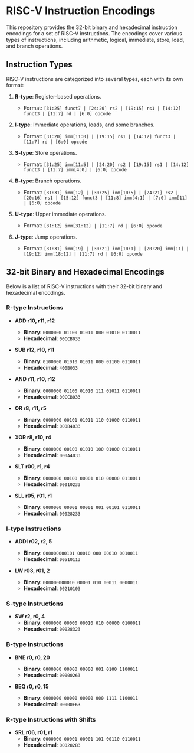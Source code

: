 # RISC-V Instruction Encodings

This repository provides the 32-bit binary and hexadecimal instruction encodings for a set of RISC-V instructions. The encodings cover various types of instructions, including arithmetic, logical, immediate, store, load, and branch operations.

## Instruction Types

RISC-V instructions are categorized into several types, each with its own format:

1. **R-type**: Register-based operations.
   - Format: `[31:25] funct7 | [24:20] rs2 | [19:15] rs1 | [14:12] funct3 | [11:7] rd | [6:0] opcode`

2. **I-type**: Immediate operations, loads, and some branches.
   - Format: `[31:20] imm[11:0] | [19:15] rs1 | [14:12] funct3 | [11:7] rd | [6:0] opcode`

3. **S-type**: Store operations.
   - Format: `[31:25] imm[11:5] | [24:20] rs2 | [19:15] rs1 | [14:12] funct3 | [11:7] imm[4:0] | [6:0] opcode`

4. **B-type**: Branch operations.
   - Format: `[31:31] imm[12] | [30:25] imm[10:5] | [24:21] rs2 | [20:16] rs1 | [15:12] funct3 | [11:8] imm[4:1] | [7:0] imm[11] | [6:0] opcode`

5. **U-type**: Upper immediate operations.
   - Format: `[31:12] imm[31:12] | [11:7] rd | [6:0] opcode`

6. **J-type**: Jump operations.
   - Format: `[31:31] imm[19] | [30:21] imm[10:1] | [20:20] imm[11] | [19:12] imm[18:12] | [11:7] rd | [6:0] opcode`

## 32-bit Binary and Hexadecimal Encodings

Below is a list of RISC-V instructions with their 32-bit binary and hexadecimal encodings.

### R-type Instructions
- **ADD r10, r11, r12**
  - **Binary**: `0000000 01100 01011 000 01010 0110011`
  - **Hexadecimal**: `00CCB033`

- **SUB r12, r10, r11**
  - **Binary**: `0100000 01010 01011 000 01100 0110011`
  - **Hexadecimal**: `400B033`

- **AND r11, r10, r12**
  - **Binary**: `0000000 01100 01010 111 01011 0110011`
  - **Hexadecimal**: `00CCB033`

- **OR r8, r11, r5**
  - **Binary**: `0000000 00101 01011 110 01000 0110011`
  - **Hexadecimal**: `000B4033`

- **XOR r8, r10, r4**
  - **Binary**: `0000000 00100 01010 100 01000 0110011`
  - **Hexadecimal**: `000A4033`

- **SLT r00, r1, r4**
  - **Binary**: `0000000 00100 00001 010 00000 0110011`
  - **Hexadecimal**: `00010233`

- **SLL r05, r01, r1**
  - **Binary**: `0000000 00001 00001 001 00101 0110011`
  - **Hexadecimal**: `00028233`

### I-type Instructions
- **ADDI r02, r2, 5**
  - **Binary**: `000000000101 00010 000 00010 0010011`
  - **Hexadecimal**: `00510113`

- **LW r03, r01, 2**
  - **Binary**: `000000000010 00001 010 00011 0000011`
  - **Hexadecimal**: `00210103`

### S-type Instructions
- **SW r2, r0, 4**
  - **Binary**: `0000000 00000 00010 010 00000 0100011`
  - **Hexadecimal**: `00028323`

### B-type Instructions
- **BNE r0, r0, 20**
  - **Binary**: `0000000 00000 00000 001 0100 1100011`
  - **Hexadecimal**: `00000263`

- **BEQ r0, r0, 15**
  - **Binary**: `0000000 00000 00000 000 1111 1100011`
  - **Hexadecimal**: `00000E63`

### R-type Instructions with Shifts
- **SRL r06, r01, r1**
  - **Binary**: `0000000 00001 00001 101 00110 0110011`
  - **Hexadecimal**: `000282B3`
